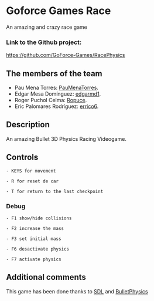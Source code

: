 # Goforce Games Race
An amazing and crazy race game

### Link to the Github project:
https://github.com/GoForce-Games/RacePhysics

## The members of the team

   * Pau Mena Torres: [PauMenaTorres](https://github.com/PauMenaTorres).
   * Edgar Mesa Domínguez: [edgarmd1](https://github.com/edgarmd1).
   * Roger Puchol Celma: [Ropuce](https://github.com/Ropuce).
   * Eric Palomares Rodríguez: [errico6](https://github.com/errico6). 


## Description
An amazing Bullet 3D Physics Racing Videogame.

## Controls

    - KEYS for movement
    
    - R for reset de car

    - T for return to the last checkpoint 

### Debug
   
    - F1 show/hide collisions
   
    - F2 increase the mass
	
    - F3 set initial mass
   
    - F6 desactivate physics
   
    - F7 activate physics

## Additional comments
This game has been done thanks to [SDL](https://www.libsdl.org/index.php) and [BulletPhysics](http://github.com/bulletphysics/bullet3)
  
